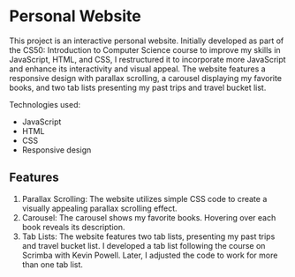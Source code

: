 # Personal Website

This project is an interactive personal website. Initially developed as part of the CS50: Introduction to Computer Science course to improve my skills in JavaScript, HTML, and CSS, I restructured it to incorporate more JavaScript and enhance its interactivity and visual appeal. The website features a responsive design with parallax scrolling, a carousel displaying my favorite books, and two tab lists presenting my past trips and travel bucket list. 

Technologies used:

* JavaScript
* HTML
* CSS
* Responsive design

## Features
1. Parallax Scrolling: The website utilizes simple CSS code to create a visually appealing parallax scrolling effect.
2. Carousel: The carousel shows my favorite books. Hovering over each book reveals its description.
3. Tab Lists: The website features two tab lists, presenting my past trips and travel bucket list. I developed a tab list following the course on Scrimba with Kevin Powell. Later, I adjusted the code to work for more than one tab list.